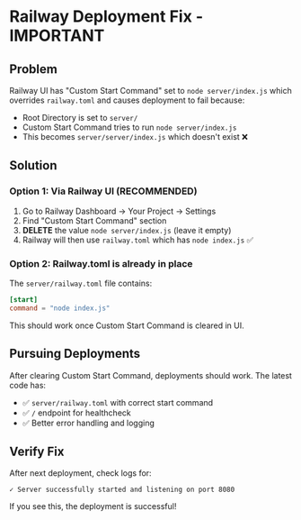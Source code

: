 # Railway Deployment Fix - IMPORTANT

## Problem
Railway UI has "Custom Start Command" set to `node server/index.js` which overrides `railway.toml` and causes deployment to fail because:
- Root Directory is set to `server/`
- Custom Start Command tries to run `node server/index.js` 
- This becomes `server/server/index.js` which doesn't exist ❌

## Solution

### Option 1: Via Railway UI (RECOMMENDED)
1. Go to Railway Dashboard → Your Project → Settings
2. Find "Custom Start Command" section
3. **DELETE** the value `node server/index.js` (leave it empty)
4. Railway will then use `railway.toml` which has `node index.js` ✅

### Option 2: Railway.toml is already in place
The `server/railway.toml` file contains:
```toml
[start]
command = "node index.js"
```

This should work once Custom Start Command is cleared in UI.

## Pursuing Deployments

After clearing Custom Start Command, deployments should work. The latest code has:
- ✅ `server/railway.toml` with correct start command
- ✅ `/` endpoint for healthcheck
- ✅ Better error handling and logging

## Verify Fix

After next deployment, check logs for:
```
✓ Server successfully started and listening on port 8080
```

If you see this, the deployment is successful!

